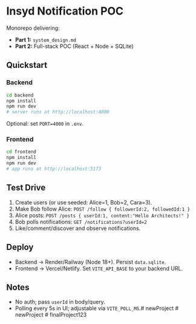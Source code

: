 # Insyd Notification POC

Monorepo delivering:
- **Part 1:** `system_design.md`
- **Part 2:** Full-stack POC (React + Node + SQLite)

## Quickstart

### Backend
```bash
cd backend
npm install
npm run dev
# server runs at http://localhost:4000
```
Optional: set `PORT=4000` in `.env`.

### Frontend
```bash
cd frontend
npm install
npm run dev
# app runs at http://localhost:5173
```

## Test Drive
1. Create users (or use seeded: Alice=1, Bob=2, Cara=3).
2. Make Bob follow Alice: `POST /follow { followerId:2, followedId:1 }`
3. Alice posts: `POST /posts { userId:1, content:"Hello Architects!" }`
4. Bob polls notifications: `GET /notifications?userId=2`
5. Like/comment/discover and observe notifications.

## Deploy
- Backend → Render/Railway (Node 18+). Persist `data.sqlite`.
- Frontend → Vercel/Netlify. Set `VITE_API_BASE` to your backend URL.

## Notes
- No auth; pass `userId` in body/query.
- Polling every 5s in UI; adjustable via `VITE_POLL_MS`.#   n e w P r o j e c t  
 #   n e w P r o j e c t  
 #   f i n a l P r o j e c t 1 2 3  
 